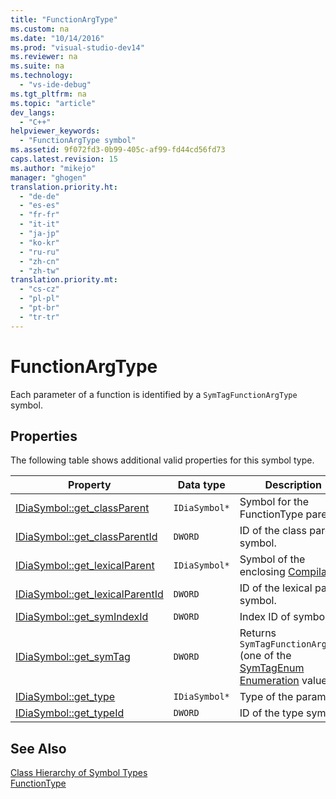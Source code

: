 ```yaml
---
title: "FunctionArgType"
ms.custom: na
ms.date: "10/14/2016"
ms.prod: "visual-studio-dev14"
ms.reviewer: na
ms.suite: na
ms.technology: 
  - "vs-ide-debug"
ms.tgt_pltfrm: na
ms.topic: "article"
dev_langs: 
  - "C++"
helpviewer_keywords: 
  - "FunctionArgType symbol"
ms.assetid: 9f072fd3-0b99-405c-af99-fd44cd56fd73
caps.latest.revision: 15
ms.author: "mikejo"
manager: "ghogen"
translation.priority.ht: 
  - "de-de"
  - "es-es"
  - "fr-fr"
  - "it-it"
  - "ja-jp"
  - "ko-kr"
  - "ru-ru"
  - "zh-cn"
  - "zh-tw"
translation.priority.mt: 
  - "cs-cz"
  - "pl-pl"
  - "pt-br"
  - "tr-tr"
---
```

# FunctionArgType
Each parameter of a function is identified by a `SymTagFunctionArgType` symbol.  
  
## Properties  
 The following table shows additional valid properties for this symbol type.  
  
|Property|Data type|Description|  
|--------------|---------------|-----------------|  
|[IDiaSymbol::get_classParent](../debugger/idiasymbol--get_classparent.md)|`IDiaSymbol*`|Symbol for the FunctionType parent.|  
|[IDiaSymbol::get_classParentId](../debugger/idiasymbol--get_classparentid.md)|`DWORD`|ID of the class parent symbol.|  
|[IDiaSymbol::get_lexicalParent](../debugger/idiasymbol--get_lexicalparent.md)|`IDiaSymbol*`|Symbol of the enclosing [Compiland](../debugger/compiland.md).|  
|[IDiaSymbol::get_lexicalParentId](../debugger/idiasymbol--get_lexicalparentid.md)|`DWORD`|ID of the lexical parent symbol.|  
|[IDiaSymbol::get_symIndexId](../debugger/idiasymbol--get_symindexid.md)|`DWORD`|Index ID of symbol.|  
|[IDiaSymbol::get_symTag](../debugger/idiasymbol--get_symtag.md)|`DWORD`|Returns `SymTagFunctionArgType` (one of the [SymTagEnum Enumeration](../debugger/symtagenum.md) values).|  
|[IDiaSymbol::get_type](../debugger/idiasymbol--get_type.md)|`IDiaSymbol*`|Type of the parameter.|  
|[IDiaSymbol::get_typeId](../debugger/idiasymbol--get_typeid.md)|`DWORD`|ID of the type symbol.|  
  
## See Also  
 [Class Hierarchy of Symbol Types](../debugger/class-hierarchy-of-symbol-types.md)   
 [FunctionType](../debugger/functiontype.md)